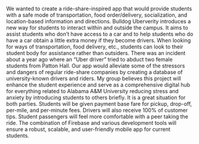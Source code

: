 We wanted to create a ride-share-inspired app that would provide students with a safe mode of transportation, food order/delivery, socialization, and location-based information and directions. 
Bulldog Uberverity introduces a new way for students to interact within and outside the campus. 
It aims to assist students who don’t have access to a car and to help students who do have a car obtain a little extra money if they become drivers. 
When looking for ways of transportation, food delivery, etc., students can look to their student body for assistance rather than outsiders.
There was an incident about a year ago where an “Uber driver” tried to abduct two female students from Patton Hall. 
Our app would alleviate some of the stressors and dangers of regular ride-share companies by creating a database of university-known drivers and riders. 
My group believes this project will enhance the student experience and serve as a comprehensive digital hub for everything related to Alabama A&M University reducing stress and anxiety by introducing students to others briefly. 
It is a great situation for both parties. Students will be given payment base fare for pickup, drop-off, per-mile, and per-minute fees.
Drivers will also receive 100% of customer tips. Student passengers will feel more comfortable with a peer taking the ride. The combination of Firebase and various development tools will ensure a robust, scalable, and user-friendly mobile app for current students.
